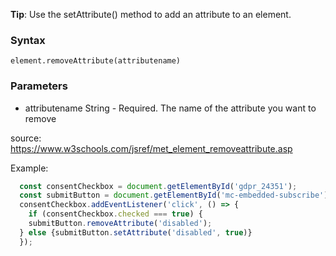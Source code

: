**Tip**: Use the setAttribute() method to add an attribute to an element.

### Syntax
`element.removeAttribute(attributename)`

### Parameters

- attributename	String - 	Required. The name of the attribute you want to remove


source: https://www.w3schools.com/jsref/met_element_removeattribute.asp

Example: 
```js
  const consentCheckbox = document.getElementById('gdpr_24351');
  const submitButton = document.getElementById('mc-embedded-subscribe');
  consentCheckbox.addEventListener('click', () => {
    if (consentCheckbox.checked === true) {
    submitButton.removeAttribute('disabled');
  } else {submitButton.setAttribute('disabled', true)}
  });
  ```